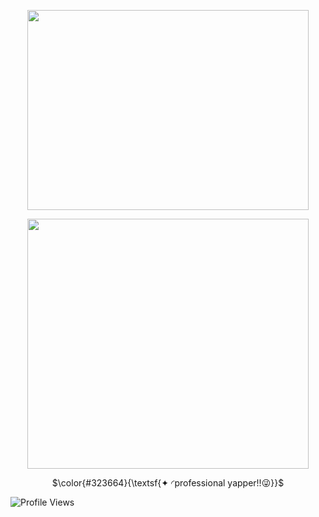 <p align="center">   <img width="450x450" height="320" src=https://github.com/lyrxqss/lyrxqss-2/blob/584b650288a7cf3b19f24eef0c0dc7fdce329264/indir%20(8).gif>
</p>






<p align="center">   <img width="450x450" height="400" src=https://github.com/lyrxqss/lyrxqss-2/blob/37eb1a3277f007d54ad810b714cdd824a902b28a/Stare%20Down%20GIF%20by%20Xbox%20-%20Find%20%26%20Share%20on%20GIPHY.gif>
</p>


<p align="center"> $\color{#323664}{\textsf{✦ ◜professional yapper!!😜}}$

 

![Profile Views](https://komarev.com/ghpvc/?username=lyrxqss&color=blue&label=delulus)






 
